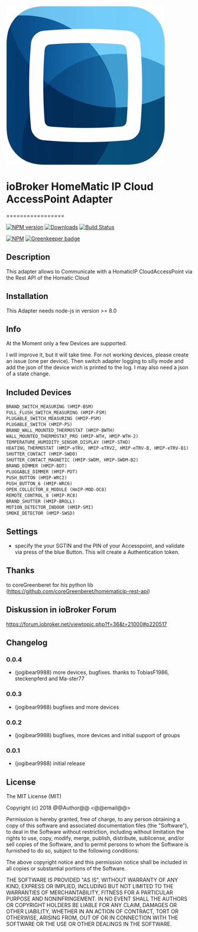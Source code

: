 ![Logo](admin/homematic.png)
# ioBroker HomeMatic IP Cloud AccessPoint Adapter
=================

[![NPM version](http://img.shields.io/npm/v/iobroker.hmip.svg)](https://www.npmjs.com/package/iobroker.hmip)
[![Downloads](https://img.shields.io/npm/dm/iobroker.hmip.svg)](https://www.npmjs.com/package/iobroker.hmip)
[![Build Status](https://travis-ci.org/iobroker-community-adapters/ioBroker.hmip.svg?branch=master)](https://travis-ci.org/iobroker-community-adapters/ioBroker.hmip.svg?branch=master)

[![NPM](https://nodei.co/npm/iobroker.hmip.png?downloads=true)](https://nodei.co/npm/iobroker.hmip/) [![Greenkeeper badge](https://badges.greenkeeper.io/iobroker-community-adapters/ioBroker.hmip.svg)](https://greenkeeper.io/)

## Description
This adapter allows to Communicate with a HomaticIP CloudAccessPoint via the Rest API of the Homatic Cloud

## Installation
This Adapter needs node-js in version >= 8.0

## Info
At the Moment only a few Devices are supported.

I will improve it, but it will take time. For not working devices, please create an issue (one per device).
Then switch adapter logging to silly mode and add the json of the device wich is printed to the log.
I may also need a json of a state change.

## Included Devices

    BRAND_SWITCH_MEASURING (HMIP-BSM)
    FULL_FLUSH_SWITCH_MEASURING (HMIP-FSM)
    PLUGABLE_SWITCH_MEASURING (HMIP-PSM)
    PLUGABLE_SWITCH (HMIP-PS)
    BRAND_WALL_MOUNTED_THERMOSTAT (HMIP-BWTH)
    WALL_MOUNTED_THERMOSTAT_PRO (HMIP-WTH, HMIP-WTH-2)
    TEMPERATURE_HUMIDITY_SENSOR_DISPLAY (HMIP-STHD)
    HEATING_THERMOSTAT (HMIP-eTRV, HMIP-eTRV2, HMIP-eTRV-B, HMIP-eTRV-B1)
    SHUTTER_CONTACT (HMIP-SWDO)
    SHUTTER_CONTACT_MAGNETIC (HMIP-SWDM, HMIP-SWDM-B2)
    BRAND_DIMMER (HMIP-BDT)
    PLUGGABLE_DIMMER (HMIP-PDT)
    PUSH_BUTTON (HMIP-WRC2)
    PUSH_BUTTON_6 (HMIP-WRC6)
    OPEN_COLLECTOR_8_MODULE (HmIP-MOD-OC8)
    REMOTE_CONTROL_8 (HMIP-RC8)
    BRAND_SHUTTER (HMIP-BROLL)
    MOTION_DETECTOR_INDOOR (HMIP-SMI)
    SMOKE_DETECTOR (HMIP-SWSD)

## Settings
* specify the your SGTIN and the PIN of your Accesspoint, and validate via press of the blue Button. This will create a Authentication token.

## Thanks

to coreGreenberet for his python lib (https://github.com/coreGreenberet/homematicip-rest-api)

## Diskussion in ioBroker Forum
https://forum.iobroker.net/viewtopic.php?f=36&t=21000#p220517

## Changelog

### 0.0.4
* (jogibear9988) more devices, bugfixes. thanks to TobiasF1986, steckenpferd and Ma-ster77

### 0.0.3
* (jogibear9988) bugfixes and more devices 

### 0.0.2
* (jogibear9988) bugfixes, more devices and initial support of groups

### 0.0.1
* (jogibear9988) initial release

## License
The MIT License (MIT)

Copyright (c) 2018 @@Author@@ <@@email@@>

Permission is hereby granted, free of charge, to any person obtaining a copy
of this software and associated documentation files (the "Software"), to deal
in the Software without restriction, including without limitation the rights
to use, copy, modify, merge, publish, distribute, sublicense, and/or sell
copies of the Software, and to permit persons to whom the Software is
furnished to do so, subject to the following conditions:

The above copyright notice and this permission notice shall be included in
all copies or substantial portions of the Software.

THE SOFTWARE IS PROVIDED "AS IS", WITHOUT WARRANTY OF ANY KIND, EXPRESS OR
IMPLIED, INCLUDING BUT NOT LIMITED TO THE WARRANTIES OF MERCHANTABILITY,
FITNESS FOR A PARTICULAR PURPOSE AND NONINFRINGEMENT. IN NO EVENT SHALL THE
AUTHORS OR COPYRIGHT HOLDERS BE LIABLE FOR ANY CLAIM, DAMAGES OR OTHER
LIABILITY, WHETHER IN AN ACTION OF CONTRACT, TORT OR OTHERWISE, ARISING FROM,
OUT OF OR IN CONNECTION WITH THE SOFTWARE OR THE USE OR OTHER DEALINGS IN
THE SOFTWARE.
